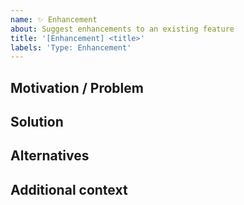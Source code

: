 ```yaml
---
name: ✨ Enhancement
about: Suggest enhancements to an existing feature
title: '[Enhancement] <title>'
labels: 'Type: Enhancement'
---
```

  
## Motivation / Problem
<!-- 
Is your enhancement proposal related to a problem? 
Please provide a clear and concise description of what the problem is. 
-->

## Solution 
<!-- 
Describe the solution you'd like to see implemented.
Be as a clear and concise as possible describing what you want to happen.
-->

## Alternatives
<!--
Did you consider any alternatives to your solution?
Let us know in a clear and concise way of any solutions or features you've considered.
-->

## Additional context
<!-- 
Add any other context or graphics (drag-and-drop an image) about the feature request here.
-->
